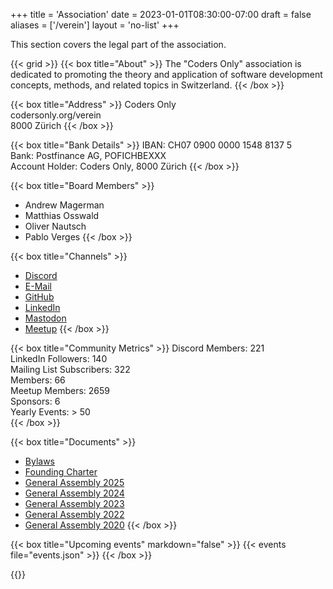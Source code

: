 +++
title = 'Association'
date = 2023-01-01T08:30:00-07:00
draft = false
aliases = ['/verein']
layout = 'no-list'
+++

This section covers the legal part of the association.

{{< grid >}}
{{< box title="About" >}}
The "Coders Only" association is dedicated to promoting the theory and application of software development concepts, methods, and related topics in Switzerland.
{{< /box >}}

{{< box title="Address" >}}
Coders Only  
codersonly.org/verein  
8000 Zürich
{{< /box >}}

{{< box title="Bank Details" >}}
IBAN: CH07 0900 0000 1548 8137 5  
Bank: Postfinance AG, POFICHBEXXX  
Account Holder: Coders Only, 8000 Zürich
{{< /box >}}

{{< box title="Board Members" >}}
- Andrew Magerman
- Matthias Osswald
- Oliver Nautsch
- Pablo Verges
{{< /box >}}

{{< box title="Channels" >}}
- [Discord](https://discord.gg/jWUZsKQvrz)
- [E-Mail](mailto:contact@codersonly.org)
- [GitHub](https://github.com/codersonlych)
- [LinkedIn](https://linkedin.com/company/coders-only)
- [Mastodon](https://mastodon.social/@codersonly)
- [Meetup](https://meetup.com/coders-only)
{{< /box >}}

{{< box title="Community Metrics" >}}
Discord Members: 221  
LinkedIn Followers: 140  
Mailing List Subscribers: 322  
Members: 66  
Meetup Members: 2659  
Sponsors: 6  
Yearly Events: > 50  
{{< /box >}}

{{< box title="Documents" >}}
- [Bylaws](bylaws)
- [Founding Charter](founding-charter)
- [General Assembly 2025](general-assembly-2025)
- [General Assembly 2024](general-assembly-2024)
- [General Assembly 2023](general-assembly-2023)
- [General Assembly 2022](general-assembly-2022)
- [General Assembly 2020](general-assembly-2020)
{{< /box >}}

{{< box title="Upcoming events" markdown="false" >}}
  {{< events file="events.json" >}}
{{< /box >}}

{{</grid>}}
